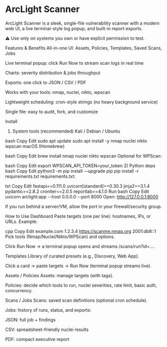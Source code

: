 # ArcLight Scanner
ArcLight Scanner is a sleek, single-file vulnerability scanner with a modern web UI, a live terminal-style log popup, and built-in report exports.

⚠️ Use only on systems you own or have explicit permission to test.

Features & Benefits
All-in-one UI: Assets, Policies, Templates, Saved Scans, Jobs

Live terminal popup: click Run Now to stream scan logs in real time

Charts: severity distribution & jobs throughput

Exports: one click to JSON / CSV / PDF

Works with your tools: nmap, nuclei, nikto, wpscan

Lightweight scheduling: cron-style strings (no heavy background service)

Single file: easy to audit, fork, and customize

Install
1) System tools (recommended)
Kali / Debian / Ubuntu

bash
Copy
Edit
sudo apt update
sudo apt install -y nmap nuclei nikto wpscan
macOS (Homebrew)

bash
Copy
Edit
brew install nmap nuclei nikto wpscan
Optional for WPScan:

bash
Copy
Edit
export WPSCAN_API_TOKEN=your_token
2) Python deps
bash
Copy
Edit
python3 -m pip install --upgrade pip
pip install -r requirements.txt
requirements.txt:

txt
Copy
Edit
fastapi==0.111.0
uvicorn[standard]==0.30.3
jinja2==3.1.4
pydantic==2.8.2
croniter==2.0.5
reportlab==4.1.0
Run
bash
Copy
Edit
uvicorn arclight:app --host 0.0.0.0 --port 8000
Open: http://127.0.0.1:8000

If you run behind a server/VM, allow the port in your firewall/security group.

How to Use
Dashboard
Paste targets (one per line): hostnames, IPs, or URLs.
Example:

cpp
Copy
Edit
example.com
1.2.3.4
https://scanme.nmap.org
2001:db8::1
Pick tools (Nmap/Nuclei/Nikto/WPScan) and options.

Click Run Now → a terminal popup opens and streams /scans/run?id=….

Templates
Library of curated presets (e.g., Discovery, Web App).

Click a card → paste targets → Run Now (terminal popup streams live).

Assets / Policies
Assets: manage targets (with tags).

Policies: decide which tools to run, nuclei severities, rate limit, basic auth, concurrency.

Scans / Jobs
Scans: saved scan definitions (optional cron schedule).

Jobs: history of runs, status, and exports:

JSON: full job + findings

CSV: spreadsheet-friendly nuclei results

PDF: compact executive report

